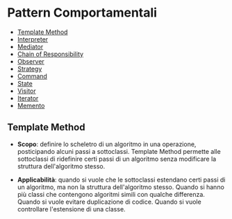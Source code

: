 # Pattern Comportamentali

- [Template Method](template-method)
- [Interpreter](interpreter)
- [Mediator](mediator)
- [Chain of Responsibility](chain-of-responsibility)
- [Observer](observer)
- [Strategy](strategy)
- [Command](command)
- [State](state)
- [Visitor](visitor)
- [Iterator](iterator)
- [Memento](memento)

## Template Method

- **Scopo**: definire lo scheletro di un algoritmo in una operazione, posticipando alcuni passi a sottoclassi. Template Method permette alle sottoclassi di ridefinire certi passi di un algoritmo senza modificare la struttura dell'algoritmo stesso.

- **Applicabilità**: quando si vuole che le sottoclassi estendano certi passi di un algoritmo, ma non la struttura dell'algoritmo stesso. Quando si hanno più classi che contengono algoritmi simili con qualche differenza. Quando si vuole evitare duplicazione di codice. Quando si vuole controllare l'estensione di una classe.

